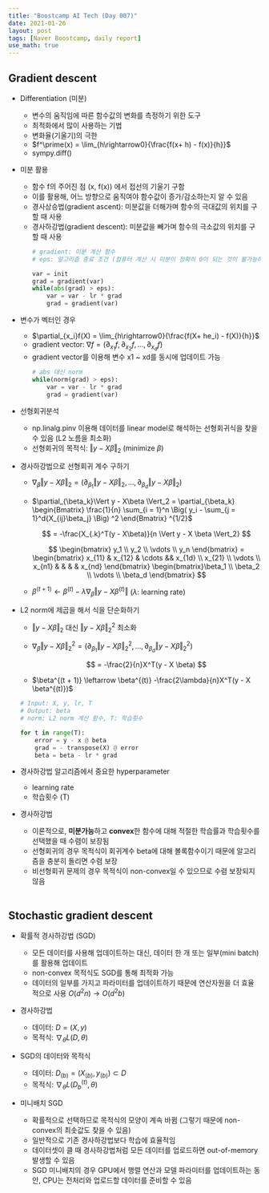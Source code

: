 ```yaml
---
title: "Boostcamp AI Tech (Day 007)"
date: 2021-01-26
layout: post
tags: [Naver Boostcamp, daily report]
use_math: true
---
```


## Gradient descent

* Differentiation (미분)
    * 변수의 움직임에 따른 함수값의 변화를 측정하기 위한 도구
    * 최적화에서 많이 사용하는 기법
    * 변화율(기울기)의 극한
    * $f^\prime(x) = \lim_{h\rightarrow0}{\frac{f(x+ h) - f(x)}{h}}$
    * sympy.diff()
* 미분 활용
    * 함수 f의 주어진 점 (x, f(x)) 에서 접선의 기울기 구함
    * 이를 활용해, 어느 방향으로 움직여야 함수값이 증가/감소하는지 알 수 있음
    * 경사상승법(gradient ascent): 미분값을 더해가며 함수의 극대값의 위치를 구할 때 사용
    * 경사하강법(gradient descent): 미분값을 빼가며 함수의 극소값의 위치를 구할 때 사용
        ```python
        # gradient: 미분 계산 함수
        # eps: 알고리즘 종료 조건 (컴퓨터 계산 시 미분이 정확히 0이 되는 것이 불가능하기 때문에 설정하는 작은 수)
        
        var = init
        grad = gradient(var)
        while(abs(grad) > eps):
            var = var - lr * grad
            grad = gradient(var)
        ```
* 변수가 벡터인 경우
    * $\partial_{x_i}f(X) = \lim_{h\rightarrow0}{\frac{f(X+ he_i) - f(X)}{h}}$
    * gradient vector: $\nabla f = (\partial_{x_1} f, \partial_{x_2} f, \dots, \partial_{x_d} f)$
    * gradient vector를 이용해 변수 x1 ~ xd를 동시에 업데이트 가능
        ```python
        # abs 대신 norm
        while(norm(grad) > eps):
            var = var - lr * grad
            grad = gradient(var)
        ```

* 선형회귀분석
    * np.linalg.pinv 이용해 데이터를 linear model로 해석하는 선형회귀식을 찾을 수 있음 (L2 노름을 최소화)
    * 선형회귀의 목적식: $\Vert y - X\beta \Vert_2 \text{ (minimize } \beta)$
* 경사하강법으로 선형회귀 계수 구하기
    * $\nabla_\beta\Vert y - X\beta \Vert_2 = (\partial_{\beta_1}\Vert y - X\beta \Vert_2, \dots, \partial_{\beta_d}\Vert y - X\beta \Vert_2)$
    * $\partial_{\beta_k}\Vert y - X\beta \Vert_2 = \partial_{\beta_k} \begin{Bmatrix} \frac{1}{n} \sum_{i = 1}^n \Big( y_i - \sum_{j = 1}^d{X_{ij}\beta_j} \Big) ^2 \end{Bmatrix} ^{1/2}$ 

        $$ = -\frac{X_{.k}^T(y - X\beta)}{n \Vert y - X \beta \Vert_2} $$

        $$ \begin{bmatrix} y_1 \\ y_2 \\ \vdots \\ y_n \end{bmatrix} = \begin{bmatrix} x_{11} & x_{12} & \cdots && x_{1d} \\ x_{21} \\ \vdots \\ x_{n1} & & & & x_{nd} \end{bmatrix} \begin{bmatrix}\beta_1 \\ \beta_2 \\ \vdots \\ \beta_d \end{bmatrix} $$

    * $\beta^{(t + 1)} \leftarrow \beta^{(t)} - \lambda\nabla_{\beta} \Vert y - X\beta^{(t)} \Vert$ ($\lambda$: learning rate)
* L2 norm에 제곱을 해서 식을 단순화하기
    * $\Vert y - X\beta \Vert_2$ 대신 $\Vert y - X\beta \Vert_2^2$ 최소화
    * $\nabla_\beta\Vert y - X\beta \Vert_2^2 = (\partial_{\beta_1}\Vert y - X\beta \Vert_2^2, \dots, \partial_{\beta_d}\Vert y - X\beta \Vert_2^2)$

        $$ = -\frac{2}{n}X^T(y - X \beta) $$

    * $\beta^{(t + 1)} \leftarrow \beta^{(t)} -\frac{2\lambda}{n}X^T(y - X \beta^{(t)})$

    ```python
    # Input: X, y, lr, T
    # Output: beta
    # norm: L2 norm 계산 함수, T: 학습횟수

    for t in range(T):
        error = y - x @ beta
        grad = - transpose(X) @ error
        beta = beta - lr * grad
    ```
* 경사하강법 알고리즘에서 중요한 hyperparameter
    * learning rate
    * 학습횟수 (T)
* 경사하강법
    * 이론적으로, **미분가능**하고 **convex**한 함수에 대해 적절한 학습률과 학습횟수를 선택했을 때 수렴이 보장됨
    * 선형회귀의 경우 목적식이 회귀계수 beta에 대해 볼록함수이기 때문에 알고리즘을 충분히 돌리면 수렴 보장
    * 비선형회귀 문제의 경우 목적식이 non-convex일 수 있으므로 수렴 보장되지 않음
<br><br>

## Stochastic gradient descent

*  확률적 경사하강법 (SGD)
    * 모든 데이터를 사용해 업데이트하는 대신, 데이터 한 개 또는 일부(mini batch)를 활용해 업데이트
    * non-convex 목적식도 SGD를 통해 최적화 가능
    * 데이터의 일부를 가지고 파라미터를 업데이트하기 때문에 연산자원을 더 효율적으로 사용 $O(d^2n) \rightarrow O(d^2b)$

* 경사하강법
    * 데이터: $D = (X, y)$
    * 목적식: $\nabla_{\theta}L(D, \theta)$
* SGD의 데이터와 목적식
    * 데이터: $D_{(b)} = (X_{(b)}, y_{(b)}) \subset D$
    * 목적식: $\nabla_{\theta}L(D_b^{(t)}, \theta)$

* 미니배치 SGD
    * 확률적으로 선택하므로 목적식의 모양이 계속 바뀜 (그렇기 때문에 non-convex의 최솟값도 찾을 수 있음)
    * 일반적으로 기존 경사하강법보다 학습에 효율적임
    * 데이터셋이 클 때 경사하강법처럼 모든 데이터를 업로드하면 out-of-memory 발생할 수 있음
    * SGD 미니배치의 경우 GPU에서 행렬 연산과 모델 파라미터를 업데이트하는 동안, CPU는 전처리와 업로드할 데이터를 준비할 수 있음
<br><br>